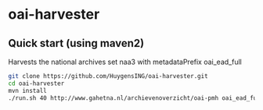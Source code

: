 # oai-harvester

Quick start (using maven2)
----
Harvests the national archives set naa3 with metadataPrefix oai_ead_full


```sh
git clone https://github.com/HuygensING/oai-harvester.git
cd oai-harvester
mvn install
./run.sh 40 http://www.gahetna.nl/archievenoverzicht/oai-pmh oai_ead_full naa3

```
